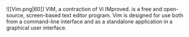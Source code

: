 ![[Vim.png|60]]
VIM, a contraction of Vi IMproved. is a free and open-source, screen-based text editor program. Vim is designed for use both from a command-line interface and as a standalone application in a graphical user interface.